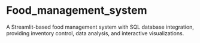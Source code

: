 # Food_management_system
A Streamlit-based food management system with SQL database integration, providing inventory control, data analysis, and interactive visualizations.
